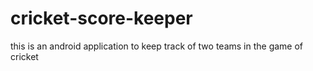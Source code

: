 # cricket-score-keeper
this is an android application to keep track of two teams in the game of cricket
